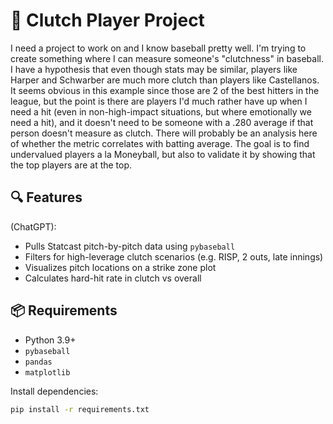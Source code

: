 # 🧢 Clutch Player Project

I need a project to work on and I know baseball pretty well. I'm trying to create something where I can measure someone's "clutchness" in baseball. I have a hypothesis that even though stats may be similar, players like Harper and Schwarber are much more clutch than players like Castellanos. It seems obvious in this example since those are 2 of the best hitters in the league, but the point is there are players I'd much rather have up when I need a hit (even in non-high-impact situations, but where emotionally we need a hit), and it doesn't need to be someone with a .280 average if that person doesn't measure as clutch. There will probably be an analysis here of whether the metric correlates with batting average. The goal is to find undervalued players a la Moneyball, but also to validate it by showing that the top players are at the top.

## 🔍 Features

(ChatGPT):
- Pulls Statcast pitch-by-pitch data using `pybaseball`
- Filters for high-leverage clutch scenarios (e.g. RISP, 2 outs, late innings)
- Visualizes pitch locations on a strike zone plot
- Calculates hard-hit rate in clutch vs overall

## 📦 Requirements

- Python 3.9+
- `pybaseball`
- `pandas`
- `matplotlib`

Install dependencies:

```bash
pip install -r requirements.txt